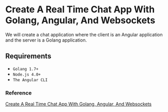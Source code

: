 # Create A Real Time Chat App With Golang, Angular, And Websockets

We will create a chat application where the client is an Angular application and the server is a Golang application.

## Requirements

- `Golang 1.7+`
- `Node.js 4.0+`
- `The Angular CLI`

### Reference

[Create A Real Time Chat App With Golang, Angular, And Websockets](https://www.thepolyglotdeveloper.com/2016/12/create-real-time-chat-app-golang-angular-2-websockets/)
